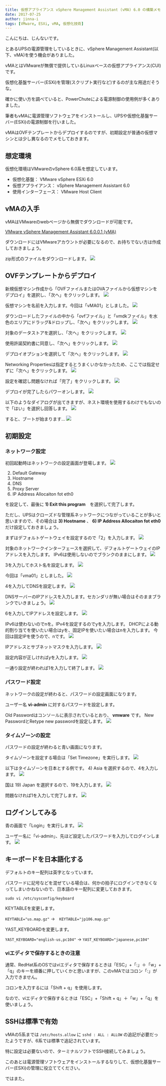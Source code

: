 ```yaml
---
title: 仮想アプライアンス vSphere Management Assistant (vMA) 6.0 の構築メモ
date: 2017-07-25
author: jinna-i
tags: [VMware, ESXi, vMA, 仮想化技術]
---
```


こんにちは、じんないです。

とあるUPSの電源管理をしているときに、vSphere Management Assistant(以下、vMA)を使う機会がありました。

vMAとはVMwareが無償で提供しているLinuxベースの仮想アプライアンス(CUI)です。

仮想化基盤サーバー(ESXi)を管理(スクリプト実行など)するのが主な用途だそうな。

確かに使い方を調べていると、PowerChuteによる電源制御の使用例が多くありました。

筆者もvMAに電源管理ソフトウェアをインストールし、UPSや仮想化基盤サーバー(ESXi)の電源制御を行いました。

vMAはOVFテンプレートからデプロイするのですが、初期設定が普通の仮想マシンとは少し異なるのでメモしておきます。


## 想定環境

仮想化環境はVMwareのvSphere 6.0系を想定しています。

* 仮想化基盤： VMware vSphere ESXi 6.0
* 仮想アプライアンス： vSphere Management Assistant 6.0
* 使用インターフェース： VMware Host Client

## vMAの入手

vMAはVMwareのwebページから無償でダウンロードが可能です。

[VMware vSphere Management Assistant 6.0.0.1 (vMA)](https://my.vmware.com/jp/web/vmware/details?downloadGroup=VMA6001&productId=577)

ダウンロードにはVMwareアカウントが必要になるので、お持ちでない方は作成しておきましょう。

zip形式のファイルをダウンロードします。
![](images/vsphere-management-assistant-6-1.png)

## OVFテンプレートからデプロイ

新規仮想マシン作成から「OVFファイルまたはOVAファイルから仮想マシンをデプロイ」を選択し、「次へ」をクリックします。
![](images/vsphere-management-assistant-6-2.png)

仮想マシンを名前を入力します。今回は「vMA01」としました。
![](images/vsphere-management-assistant-6-3.png)

ダウンロードしたファイルの中から「ovfファイル」と「vmdkファイル」を水色のエリアにドラッグ&ドロップし、「次へ」をクリックします。
![](images/vsphere-management-assistant-6-4.png)

対象のデータストアを選択し、「次へ」をクリックします。
![](images/vsphere-management-assistant-6-5.png)

使用許諾契約書に同意し、「次へ」をクリックします。
![](images/vsphere-management-assistant-6-6.png)

デプロイオプションを選択して「次へ」をクリックします。
![](images/vsphere-management-assistant-6-7.png)

Networking Propertiesは指定するとうまくいかなかったため、ここでは指定せずに「次へ」をクリックします。
![](images/vsphere-management-assistant-6-8.png)

設定を確認し問題なければ「完了」をクリックします。
![](images/vsphere-management-assistant-6-9.png)

デプロイが完了したらパワーオンします。
![](images/vsphere-management-assistant-6-10.png)

以下のようなダイアログが出てきますが、ネスト環境を使用するわけでもないので「はい」を選択し回答します。
![](images/vsphere-management-assistant-6-11.png)

すると、ブートが始まります...
![](images/vsphere-management-assistant-6-12.png)

## 初期設定

### ネットワーク設定

初回起動時はネットワークの設定画面が登場します。
![](images/vsphere-management-assistant-6-13.png)

2) Default Gateway
3) Hostname
4) DNS
5) Proxy Server
6) IP Address Allocaiton fot eth0

を設定して、最後に **1) Exit this program**　を選択して完了します。

ただし、UPSはクローズドな管理系ネットワークにつながっていることが多いと思いますので、その場合は **3) Hostname**  、 **6) IP Address Allocaiton fot eth0** だけ設定しておきましょう。

まずはデフォルトゲートウェイを設定するので「2」を入力します。
![](images/vsphere-management-assistant-6-14.png)

対象のネットワークインターフェースを選択して、デフォルトゲートウェイのIPアドレスを入力します。
IPv6は使用しないのでブランクのままにします。
![](images/vsphere-management-assistant-6-15.png)

3を入力してホスト名を設定します。
![](images/vsphere-management-assistant-6-16.png)

今回は「vma01」としました。
![](images/vsphere-management-assistant-6-17.png)

4を入力してDNSを設定します。
![](images/vsphere-management-assistant-6-18.png)

DNSサーバーのIPアドレスを入力します。セカンダリが無い場合はそのままブランクでいきましょう。
![](images/vsphere-management-assistant-6-19.png)

6を入力してIPアドレスを設定します。
![](images/vsphere-management-assistant-6-20.png)

IPv6は使わないのでnを。IPv4を設定するのでyを入力します。
DHCPによる動的割り当てを使いたい場合はyを、固定IPを使いたい場合はnを入力します。
今回は固定IPを使うので、nです。
![](images/vsphere-management-assistant-6-21.png)

IPアドレスとサブネットマスクを入力します。
![](images/vsphere-management-assistant-6-22.png)

設定内容が正しければyを入力します。
![](images/vsphere-management-assistant-6-23.png)

一通り設定が終われば1を入力して終了します。
![](images/vsphere-management-assistant-6-24.png)

### パスワード設定

ネットワークの設定が終わると、パスワードの設定画面になります。

ユーザー名 **vi-admin** に対するパスワードを設定します。

Old Passwordはコンソールに表示されているとおり、 **vmware** です。
New PasswordとRetype new passwordを設定します。
![](images/vsphere-management-assistant-6-25.png)

### タイムゾーンの設定

パスワードの設定が終わると青い画面になります。

タイムゾーンを設定する場合は「Set Timezone」を実行します。
![](images/vsphere-management-assistant-6-26.png)

以下はタイムゾーンを日本とする例です。
4) Asia を選択するので、4を入力します。
![](images/vsphere-management-assistant-6-27.png)

国は 19) Japan を選択するので、19を入力します。
![](images/vsphere-management-assistant-6-28.png)

問題なければ1を入力して完了します。
![](images/vsphere-management-assistant-6-29.png)

## ログインしてみる

青の画面で「Login」を実行します。
![](images/vsphere-management-assistant-6-30.png)

ユーザー名に「vi-admin」、先ほど設定したパスワードを入力してログインします。
![](images/vsphere-management-assistant-6-31.png)

## キーボードを日本語化する

デフォルトのキー配列は英字となっています。

パスワードに記号などを混ぜている場合は、何かの拍子にログインできなくなってしまいかねないので、日本語のキー配列に変更しておきます。

` sudo vi /etc/sysconfig/keyboard `

KEYTABLEを変更します。

` KEYTABLE="us.map.gz" ` →　` KEYTABLE="jp106.map.gz" `

YAST_KEYBOARDを変更します。

` YAST_KEYBOARD="english-us,pc104" ` → ` YAST_KEYBOARD="japanese,pc104" `

### viエディタで保存するときの注意

通常、RedHat系のOSではviエディタで保存するときは「ESC」+「:」＋「w」+「q」のキーを順番に押していくかと思いますが、このvMAではコロン「:」が入力できません。

コロンを入力するには「Shift + q」を使用します。

なので、viエディタで保存するときは「ESC」+「Shift + q」＋「w」+「q」を使いましょう。

## SSHは標準で有効

vMAの5系までは ` /etc/hosts.allow ` に ` sshd : ALL : ALLOW ` の追記が必要だったようですが、6系では標準で追記されています。

特に設定は必要ないので、ターミナルソフトでSSH接続してみましょう。

このあとは電源管理ソフトウェアをインストールするなりして、仮想化基盤サーバー(ESXi)の管理に役立ててください。

ではまた。
